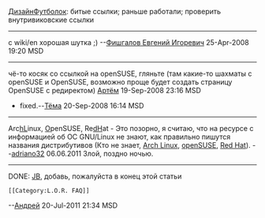 [ДизайнФутболок](ДизайнФутболок "wikilink"): битые ссылки; раньше
работали; проверить внутривиковские ссылки

-----

с wiki/en хорошая шутка ;) --[Фишгалов Евгений
Игоревич](User:eugrus "wikilink") 25-Apr-2008 19:20 MSD

-----

чё-то косяк со ссылкой на openSUSE, гляньте (там какие-то шахматы с
openSUSE и OpenSUSE, возможно проще будет создать страницу OpenSUSE с
редиректом) [Артём](User:overmind88 "wikilink") 19-Sep-2008 23:16 MSD

  - fixed.--[Тёма](User:JB "wikilink") 20-Sep-2008 16:14 MSD

-----

Arc<u>hL</u>inux, <u>O</u>penSUSE, Re<u>dH</u>at - Это позорно, я
считаю, что на ресурсе с информацией об ОС GNU/Linux не знают, как
правильно пишутся названия дистрибутивов (Кто не знает, [Arch
Linux](http://www.archlinux.org/),
[openSUSE](http://www.opensuse.org/en/), [Red
Hat](http://www.redhat.com/)). --[adriano32](User:adriano32 "wikilink")
06.06.2011 Злой, поздно ночью.

-----

DONE: [JB](User:JB "wikilink"), добавь, пожалуйста в конец этой статьи

    [[Category:L.O.R. FAQ]]

\--[Андрей](User:adriano32 "wikilink") 20-Jul-2011 21:34 MSD
